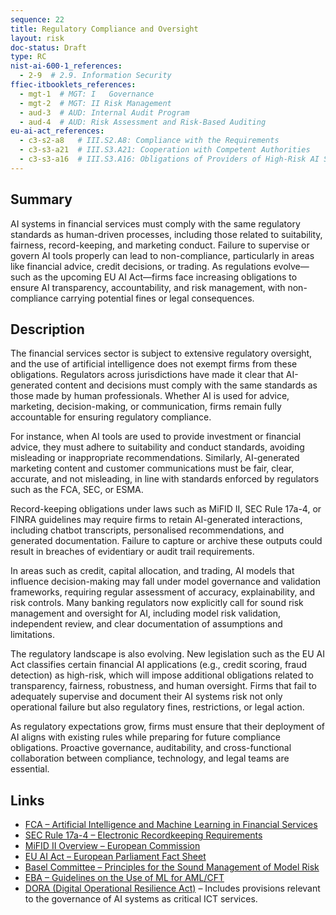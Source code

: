 ```yaml
---
sequence: 22
title: Regulatory Compliance and Oversight
layout: risk
doc-status: Draft
type: RC
nist-ai-600-1_references:
  - 2-9  # 2.9. Information Security
ffiec-itbooklets_references:
  - mgt-1  # MGT: I   Governance
  - mgt-2  # MGT: II Risk Management
  - aud-3  # AUD: Internal Audit Program
  - aud-4  # AUD: Risk Assessment and Risk-Based Auditing
eu-ai-act_references:
  - c3-s2-a8   # III.S2.A8: Compliance with the Requirements
  - c3-s3-a21  # III.S3.A21: Cooperation with Competent Authorities
  - c3-s3-a16  # III.S3.A16: Obligations of Providers of High-Risk AI Systems
---
```


## Summary

AI systems in financial services must comply with the same regulatory standards as human-driven processes, including those related to suitability, fairness, record-keeping, and marketing conduct. Failure to supervise or govern AI tools properly can lead to non-compliance, particularly in areas like financial advice, credit decisions, or trading. As regulations evolve—such as the upcoming EU AI Act—firms face increasing obligations to ensure AI transparency, accountability, and risk management, with non-compliance carrying potential fines or legal consequences.

## Description

The financial services sector is subject to extensive regulatory oversight, and the use of artificial intelligence does not exempt firms from these obligations. Regulators across jurisdictions have made it clear that AI-generated content and decisions must comply with the same standards as those made by human professionals. Whether AI is used for advice, marketing, decision-making, or communication, firms remain fully accountable for ensuring regulatory compliance.

For instance, when AI tools are used to provide investment or financial advice, they must adhere to suitability and conduct standards, avoiding misleading or inappropriate recommendations. Similarly, AI-generated marketing content and customer communications must be fair, clear, accurate, and not misleading, in line with standards enforced by regulators such as the FCA, SEC, or ESMA.

Record-keeping obligations under laws such as MiFID II, SEC Rule 17a-4, or FINRA guidelines may require firms to retain AI-generated interactions, including chatbot transcripts, personalised recommendations, and generated documentation. Failure to capture or archive these outputs could result in breaches of evidentiary or audit trail requirements.

In areas such as credit, capital allocation, and trading, AI models that influence decision-making may fall under model governance and validation frameworks, requiring regular assessment of accuracy, explainability, and risk controls. Many banking regulators now explicitly call for sound risk management and oversight for AI, including model risk validation, independent review, and clear documentation of assumptions and limitations.

The regulatory landscape is also evolving. New legislation such as the EU AI Act classifies certain financial AI applications (e.g., credit scoring, fraud detection) as high-risk, which will impose additional obligations related to transparency, fairness, robustness, and human oversight. Firms that fail to adequately supervise and document their AI systems risk not only operational failure but also regulatory fines, restrictions, or legal action.

As regulatory expectations grow, firms must ensure that their deployment of AI aligns with existing rules while preparing for future compliance obligations. Proactive governance, auditability, and cross-functional collaboration between compliance, technology, and legal teams are essential.

## Links

* [FCA – Artificial Intelligence and Machine Learning in Financial Services](https://www.fca.org.uk/publication/research/research-note-on-ai-and-ml-in-financial-services.pdf)
* [SEC Rule 17a-4 – Electronic Recordkeeping Requirements](https://www.sec.gov/rules/final/34-38245.txt)
* [MiFID II Overview – European Commission](https://finance.ec.europa.eu/capital-markets-union-and-financial-markets/overview/mifid-ii-and-mifir_en)
* [EU AI Act – European Parliament Fact Sheet](https://www.europarl.europa.eu/factsheets/en/sheet/212/artificial-intelligence-ai-)
* [Basel Committee – Principles for the Sound Management of Model Risk](https://www.bis.org/publ/d469.htm)
* [EBA – Guidelines on the Use of ML for AML/CFT](https://www.eba.europa.eu/eba-publishes-guidelines-use-ml-amlcft-context)
* [DORA (Digital Operational Resilience Act)](https://finance.ec.europa.eu/publications/digital-operational-resilience-act-dora_en) – Includes provisions relevant to the governance of AI systems as critical ICT services.
